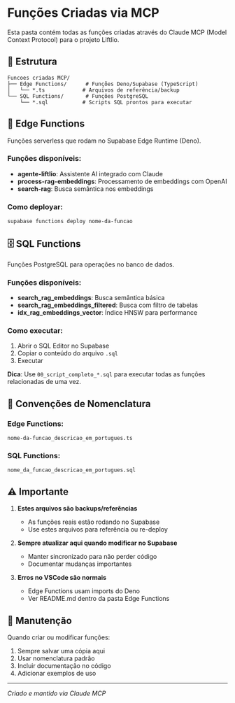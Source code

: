 # Funções Criadas via MCP

Esta pasta contém todas as funções criadas através do Claude MCP (Model Context Protocol) para o projeto Liftlio.

## 📁 Estrutura

```
Funcoes criadas MCP/
├── Edge Functions/      # Funções Deno/Supabase (TypeScript)
│   └── *.ts            # Arquivos de referência/backup
└── SQL Functions/       # Funções PostgreSQL
    └── *.sql           # Scripts SQL prontos para executar
```

## 🚀 Edge Functions

Funções serverless que rodam no Supabase Edge Runtime (Deno).

### Funções disponíveis:
- **agente-liftlio**: Assistente AI integrado com Claude
- **process-rag-embeddings**: Processamento de embeddings com OpenAI
- **search-rag**: Busca semântica nos embeddings

### Como deployar:
```bash
supabase functions deploy nome-da-funcao
```

## 🗄️ SQL Functions

Funções PostgreSQL para operações no banco de dados.

### Funções disponíveis:
- **search_rag_embeddings**: Busca semântica básica
- **search_rag_embeddings_filtered**: Busca com filtro de tabelas
- **idx_rag_embeddings_vector**: Índice HNSW para performance

### Como executar:
1. Abrir o SQL Editor no Supabase
2. Copiar o conteúdo do arquivo `.sql`
3. Executar

**Dica**: Use `00_script_completo_*.sql` para executar todas as funções relacionadas de uma vez.

## 📝 Convenções de Nomenclatura

### Edge Functions:
```
nome-da-funcao_descricao_em_portugues.ts
```

### SQL Functions:
```
nome_da_funcao_descricao_em_portugues.sql
```

## ⚠️ Importante

1. **Estes arquivos são backups/referências**
   - As funções reais estão rodando no Supabase
   - Use estes arquivos para referência ou re-deploy

2. **Sempre atualizar aqui quando modificar no Supabase**
   - Manter sincronizado para não perder código
   - Documentar mudanças importantes

3. **Erros no VSCode são normais**
   - Edge Functions usam imports do Deno
   - Ver README.md dentro da pasta Edge Functions

## 🔧 Manutenção

Quando criar ou modificar funções:
1. Sempre salvar uma cópia aqui
2. Usar nomenclatura padrão
3. Incluir documentação no código
4. Adicionar exemplos de uso

---

*Criado e mantido via Claude MCP*